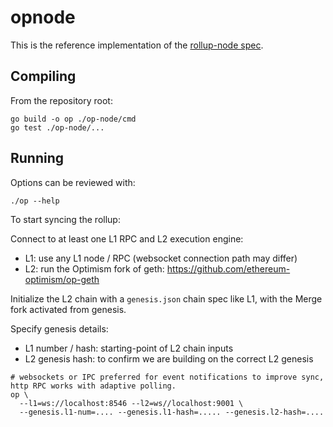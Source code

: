 # opnode

This is the reference implementation of the [rollup-node spec](../specs/rollup-node.md).

## Compiling

From the repository root:

```shell
go build -o op ./op-node/cmd
go test ./op-node/...
```

## Running

Options can be reviewed with:

```shell
./op --help
```

To start syncing the rollup:

Connect to at least one L1 RPC and L2 execution engine:

- L1: use any L1 node / RPC (websocket connection path may differ)
- L2: run the Optimism fork of geth: <https://github.com/ethereum-optimism/op-geth>

Initialize the L2 chain with a `genesis.json` chain spec like L1, with the Merge fork activated from genesis.

Specify genesis details:

- L1 number / hash: starting-point of L2 chain inputs
- L2 genesis hash: to confirm we are building on the correct L2 genesis

```shell
# websockets or IPC preferred for event notifications to improve sync, http RPC works with adaptive polling.
op \
  --l1=ws://localhost:8546 --l2=ws//localhost:9001 \
  --genesis.l1-num=.... --genesis.l1-hash=..... --genesis.l2-hash=....
```

